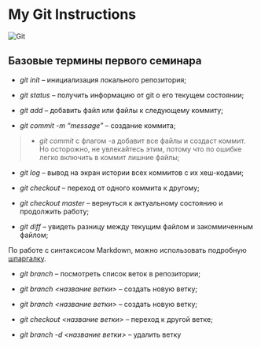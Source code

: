 # My Git Instructions
![Git](https://upload.wikimedia.org/wikipedia/commons/e/e0/Git-logo.svg "Логотип Git")
## Базовые термины первого семинара

* *git init* – инициализация локального репозитория;

* *git status* – получить информацию от git о его текущем состоянии;

* *git add* – добавить файл или файлы к следующему коммиту;

* *git commit -m “message”* – создание коммита;

>* *git commit* с флагом -a добавит все файлы и создаст коммит. Но осторожно, не увлекайтесь этим, потому что по ошибке легко включить в коммит лишние файлы;

* *git log* – вывод на экран истории всех коммитов с их хеш-кодами;

* *git checkout* – переход от одного коммита к другому;

* *git checkout master* – вернуться к актуальному состоянию и продолжить работу;

* *git diff* – увидеть разницу между текущим файлом и закоммиченным файлом;

По работе с синтаксисом Markdown, можно использовать подробную [шпаргалку](https://skillbox.ru/media/code/yazyk-razmetki-markdown-shpargalka-po-sintaksisu-s-primerami/ "Язык разметки Markdown: шпаргалка по синтаксису с примерами").

* *git branch* – посмотреть список веток в репозитории;

* *git branch <название ветки>* – создать новую ветку;

* *git branch <название ветки>* – создать новую ветку;

* *git checkout <название ветки>* – переход к другой ветке;

* *git branch -d <название ветки>* – удалить ветку
